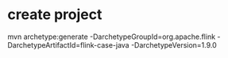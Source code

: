 # create project
mvn archetype:generate -DarchetypeGroupId=org.apache.flink -DarchetypeArtifactId=flink-case-java -DarchetypeVersion=1.9.0

